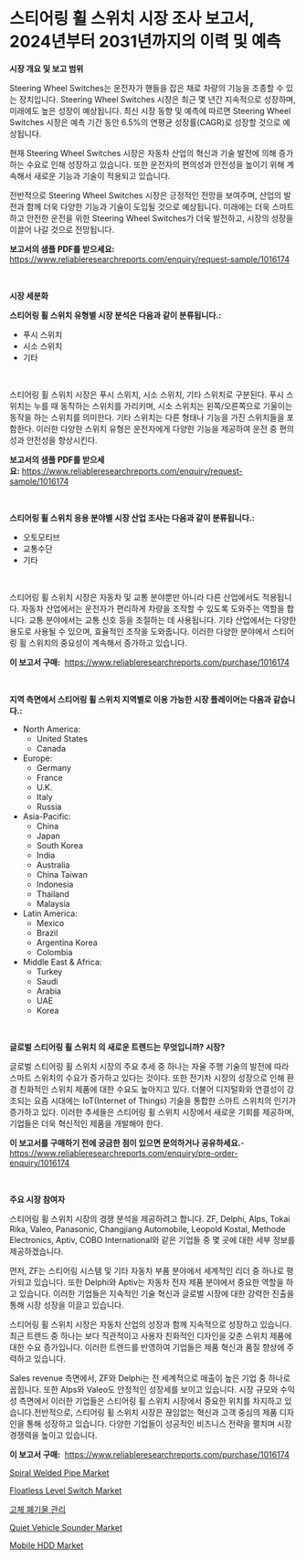<p><h1>스티어링 휠 스위치 시장 조사 보고서, 2024년부터 2031년까지의 이력 및 예측</h1></p><p><strong>시장 개요 및 보고 범위</strong></p>
<p><p>Steering Wheel Switches는 운전자가 핸들을 잡은 채로 차량의 기능을 조종할 수 있는 장치입니다. Steering Wheel Switches 시장은 최근 몇 년간 지속적으로 성장하며, 미래에도 높은 성장이 예상됩니다. 최신 시장 동향 및 예측에 따르면 Steering Wheel Switches 시장은 예측 기간 동안 6.5%의 연평균 성장률(CAGR)로 성장할 것으로 예상됩니다. </p><p>현재 Steering Wheel Switches 시장은 자동차 산업의 혁신과 기술 발전에 의해 증가하는 수요로 인해 성장하고 있습니다. 또한 운전자의 편의성과 안전성을 높이기 위해 계속해서 새로운 기능과 기술이 적용되고 있습니다.</p><p>전반적으로 Steering Wheel Switches 시장은 긍정적인 전망을 보여주며, 산업의 발전과 함께 더욱 다양한 기능과 기술이 도입될 것으로 예상됩니다. 미래에는 더욱 스마트하고 안전한 운전을 위한 Steering Wheel Switches가 더욱 발전하고, 시장의 성장을 이끌어 나갈 것으로 전망됩니다.</p></p>
<p><strong>보고서의 샘플 PDF를 받으세요:</strong> <a href="https://www.reliableresearchreports.com/enquiry/request-sample/1016174">https://www.reliableresearchreports.com/enquiry/request-sample/1016174</a></p>
<p>&nbsp;</p>
<p><strong>시장 세분화</strong></p>
<p><strong>스티어링 휠 스위치 유형별 시장 분석은 다음과 같이 분류됩니다.:</strong></p>
<p><ul><li>푸시 스위치</li><li>시소 스위치</li><li>기타</li></ul></p>
<p>&nbsp;</p>
<p><p>스티어링 휠 스위치 시장은 푸시 스위치, 시소 스위치, 기타 스위치로 구분된다. 푸시 스위치는 누를 때 동작하는 스위치를 가리키며, 시소 스위치는 왼쪽/오른쪽으로 기울이는 동작을 하는 스위치를 의미한다. 기타 스위치는 다른 형태나 기능을 가진 스위치들을 포함한다. 이러한 다양한 스위치 유형은 운전자에게 다양한 기능을 제공하여 운전 중 편의성과 안전성을 향상시킨다.</p></p>
<p><strong>보고서의 샘플 PDF를 받으세요:</strong>&nbsp;<a href="https://www.reliableresearchreports.com/enquiry/request-sample/1016174">https://www.reliableresearchreports.com/enquiry/request-sample/1016174</a></p>
<p>&nbsp;</p>
<p><strong> 스티어링 휠 스위치 응용 분야별 시장 산업 조사는 다음과 같이 분류됩니다.:</strong></p>
<p><ul><li>오토모티브</li><li>교통수단</li><li>기타</li></ul></p>
<p>&nbsp;</p>
<p><p>스티어링 휠 스위치 시장은 자동차 및 교통 분야뿐만 아니라 다른 산업에서도 적용됩니다. 자동차 산업에서는 운전자가 편리하게 차량을 조작할 수 있도록 도와주는 역할을 합니다. 교통 분야에서는 교통 신호 등을 조절하는 데 사용됩니다. 기타 산업에서는 다양한 용도로 사용될 수 있으며, 효율적인 조작을 도와줍니다. 이러한 다양한 분야에서 스티어링 휠 스위치의 중요성이 계속해서 증가하고 있습니다.</p></p>
<p><strong>이 보고서 구매:</strong>&nbsp; <a href="https://www.reliableresearchreports.com/purchase/1016174">https://www.reliableresearchreports.com/purchase/1016174</a></p>
<p>&nbsp;</p>
<p><strong>지역 측면에서 스티어링 휠 스위치 지역별로 이용 가능한 시장 플레이어는 다음과 같습니다.:</strong></p>
<p><ul>
    <li>
        North America:
        <ul>
            <li>United States</li>
            <li>Canada</li>
        </ul>
    </li>
    <li>
        Europe:
        <ul>
            <li>Germany</li>
            <li>France</li>
            <li>U.K.</li>
            <li>Italy</li>
            <li>Russia</li>
        </ul>
    </li>
    <li>
        Asia-Pacific:
        <ul>
            <li>China</li>
            <li>Japan</li>
            <li>South Korea</li>
            <li>India</li>
            <li>Australia</li>
            <li>China Taiwan</li>
            <li>Indonesia</li>
            <li>Thailand</li>
            <li>Malaysia</li>
        </ul>
    </li>
    <li>
        Latin America:
        <ul>
            <li>Mexico</li>
            <li>Brazil</li>
            <li>Argentina Korea</li>
            <li>Colombia</li>
        </ul>
    </li>
    <li>
        Middle East & Africa:
        <ul>
            <li>Turkey</li>
            <li>Saudi</li>
            <li>Arabia</li>
            <li>UAE</li>
            <li>Korea</li>
        </ul>
    </li>
    </ul></p>
<p>&nbsp;</p>
<p><strong>글로벌 스티어링 휠 스위치 의 새로운 트렌드는 무엇입니까? 시장?</strong></p>
<p><p>글로벌 스티어링 휠 스위치 시장의 주요 추세 중 하나는 자율 주행 기술의 발전에 따라 스마트 스위치의 수요가 증가하고 있다는 것이다. 또한 전기차 시장의 성장으로 인해 환경 친화적인 스위치 제품에 대한 수요도 높아지고 있다. 더불어 디지털화와 연결성이 강조되는 요즘 시대에는 IoT(Internet of Things) 기술을 통합한 스마트 스위치의 인기가 증가하고 있다. 이러한 추세들은 스티어링 휠 스위치 시장에서 새로운 기회를 제공하며, 기업들은 더욱 혁신적인 제품을 개발해야 한다.</p></p>
<p><strong>이 보고서를 구매하기 전에 궁금한 점이 있으면 문의하거나 공유하세요.</strong>- <a href="https://www.reliableresearchreports.com/enquiry/pre-order-enquiry/1016174">https://www.reliableresearchreports.com/enquiry/pre-order-enquiry/1016174</a></p>
<p>&nbsp;</p>
<p><strong>주요 시장 참여자</strong></p>
<p><p>스티어링 휠 스위치 시장의 경쟁 분석을 제공하려고 합니다. ZF, Delphi, Alps, Tokai Rika, Valeo, Panasonic, Changjiang Automobile, Leopold Kostal, Methode Electronics, Aptiv, COBO International와 같은 기업들 중 몇 곳에 대한 세부 정보를 제공하겠습니다.</p><p>먼저, ZF는 스티어링 시스템 및 기타 자동차 부품 분야에서 세계적인 리더 중 하나로 평가되고 있습니다. 또한 Delphi와 Aptiv는 자동차 전자 제품 분야에서 중요한 역할을 하고 있습니다. 이러한 기업들은 지속적인 기술 혁신과 글로벌 시장에 대한 강력한 진출을 통해 시장 성장을 이끌고 있습니다.</p><p>스티어링 휠 스위치 시장은 자동차 산업의 성장과 함께 지속적으로 성장하고 있습니다. 최근 트렌드 중 하나는 보다 직관적이고 사용자 친화적인 디자인을 갖춘 스위치 제품에 대한 수요 증가입니다. 이러한 트렌드를 반영하여 기업들은 제품 혁신과 품질 향상에 주력하고 있습니다.</p><p>Sales revenue 측면에서, ZF와 Delphi는 전 세계적으로 매출이 높은 기업 중 하나로 꼽힙니다. 또한 Alps와 Valeo도 안정적인 성장세를 보이고 있습니다. 시장 규모와 수익성 측면에서 이러한 기업들은 스티어링 휠 스위치 시장에서 중요한 위치를 차지하고 있습니다.전반적으로, 스티어링 휠 스위치 시장은 끊임없는 혁신과 고객 중심의 제품 디자인을 통해 성장하고 있습니다. 다양한 기업들이 성공적인 비즈니스 전략을 펼치며 시장 경쟁력을 높이고 있습니다.</p></p>
<p><strong>이 보고서 구매:</strong>&nbsp;&nbsp;<a href="https://www.reliableresearchreports.com/purchase/1016174">https://www.reliableresearchreports.com/purchase/1016174</a></p>
<p><p><a href="https://lydian-appliance-61d.notion.site/Spiral-Welded-Pipe-Market-Size-Growth-Outlook-from-2024-to-2031-projecting-at-Market-s-Trends-Anal-40aed968b3e94ed7840feeb2857a43b6">Spiral Welded Pipe Market</a></p><p><a href="https://view.publitas.com/reportprime-1/floatless-level-switch-market-offer-valuable-insights-into-market-size-market-share-market-trends-and-projections-spanning-from-2024-to-2031/">Floatless Level Switch Market</a></p><p><a href="https://github.com/fredrickeglers/Market-Research-Report-List-1/blob/main/802762511585.md">고체 폐기물 관리</a></p><p><a href="https://issuu.com/reportprime-2/docs/quiet-vehicle-sounder-market-size-2030.pptx">Quiet Vehicle Sounder Market</a></p><p><a href="https://github.com/derrinmiltonellis35gcl/Market-Research-Report-List-2/blob/main/mobile-hdd-market.md">Mobile HDD Market</a></p></p>

